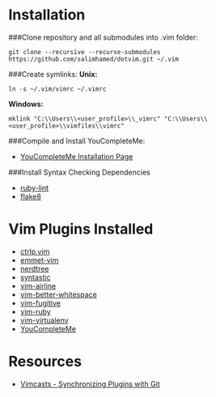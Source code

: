 # Installation
###Clone repository and all submodules into .vim folder:
```
git clone --recursive --recurse-submodules https://github.com/salimhamed/dotvim.git ~/.vim
```

###Create symlinks:
**Unix:**
```
ln -s ~/.vim/vimrc ~/.vimrc
```
**Windows:**
```
mklink "C:\\Users\\<user_profile>\\_vimrc" "C:\\Users\\<user_profile>\\vimfiles\\vimrc"
```

###Compile and Install YouCompleteMe:
* [YouCompleteMe Installation Page](https://github.com/Valloric/YouCompleteMe#mac-os-x-super-quick-installation)

###Install Syntax Checking Dependencies
* [ruby-lint](https://github.com/YorickPeterse/ruby-lint)
* [flake8](https://flake8.readthedocs.org/en/2.3.0/)

# Vim Plugins Installed
* [ctrlp.vim](https://github.com/kien/ctrlp.vim)
* [emmet-vim](https://github.com/mattn/emmet-vim)
* [nerdtree](https://github.com/scrooloose/nerdtree)
* [syntastic](https://github.com/scrooloose/syntastic)
* [vim-airline](https://github.com/bling/vim-airline)
* [vim-better-whitespace](https://github.com/ntpeters/vim-better-whitespace)
* [vim-fugitive](https://github.com/tpope/vim-fugitive)
* [vim-ruby](https://github.com/vim-ruby/vim-ruby)
* [vim-virtualenv](https://github.com/jmcantrell/vim-virtualenv)
* [YouCompleteMe](https://github.com/Valloric/YouCompleteMe)

# Resources
* [Vimcasts - Synchronizing Plugins with Git](http://vimcasts.org/episodes/synchronizing-plugins-with-git-submodules-and-pathogen/)
